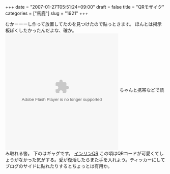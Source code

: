 +++
date = "2007-01-27T05:51:24+09:00"
draft = false
title = "QRモザイク"
categories = ["馬鹿"]
slug = "1921"
+++

むかーーーし作って放置してたのを見つけたので貼っときます。
ほんとは掲示板ぽくしたかったんだよな、確か。
<object classid="clsid:d27cdb6e-ae6d-11cf-96b8-444553540000" codebase="http://fpdownload.macromedia.com/pub/shockwave/cabs/flash/swflash.cab#version=7,0,0,0" width="355" height="368" id="visual_qrcode" align="middle"><param name="allowScriptAccess" value="sameDomain" /><param name="movie" value="http://hbkr.jp/qrcode/visual_qrcode.swf" /><param name="quality" value="high" /><param name="bgcolor" value="#ffffff" /><embed src="http://hbkr.jp/qrcode/visual_qrcode.swf" quality="high" bgcolor="#ffffff" width="355" height="368" name="visual_qrcode" align="middle" allowScriptAccess="sameDomain" type="application/x-shockwave-flash" pluginspage="http://www.macromedia.com/go/getflashplayer" /></object>
ちゃんと携帯などで読み取れる筈。
下のはギャグです。
<a href="http://hbkr.jp/qrcode/visual_qrcode2.html" target="_blank">インリンQR</a>
この頃はQRコードが可愛くてしょうがなかった気がする。愛が復活したらまた手を入れよう。ティッカーにしてブログのサイドに貼れたりするとちょっとは有用か。
